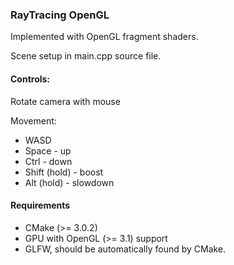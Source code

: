 ### RayTracing OpenGL

Implemented with OpenGL fragment shaders.

Scene setup in main.cpp source file.

#### Controls:

Rotate camera with mouse

Movement:

- WASD
- Space - up
- Ctrl - down
- Shift (hold) - boost
- Alt (hold) - slowdown

#### Requirements

* CMake (>= 3.0.2)
* GPU with OpenGL (>= 3.1) support
* GLFW, should be automatically found by CMake.
